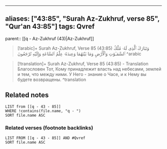 
---
aliases: ["43:85", "Surah Az-Zukhruf, verse 85", "Qur'an 43:85"]
tags: Qvref
---

parent:: [[q - Az-Zukhruf (43)|Az-Zukhruf]]

> [!arabic]+ Surah Az-Zukhruf, Verse 85 (43:85)
> <span class="quran-arabic">وَتَبَارَكَ ٱلَّذِى لَهُۥ مُلْكُ ٱلسَّمَـٰوَٰتِ وَٱلْأَرْضِ وَمَا بَيْنَهُمَا وَعِندَهُۥ عِلْمُ ٱلسَّاعَةِ وَإِلَيْهِ تُرْجَعُونَ</span>
^arabic

> [!translation]+ Surah Az-Zukhruf, Verse 85 (43:85) - Translation
> Благословен Тот, Кому принадлежит власть над небесами, землей и тем, что между ними. У Него - знание о Часе, и к Нему вы будете возвращены.
^translation



## Related notes
```dataview
LIST from [[q - 43 - 85]]
WHERE !contains(file.name, "q - ")
SORT file.name ASC
```

### Related verses (footnote backlinks)
```dataview
LIST FROM [[q - 43 - 85]] AND #Qvref
SORT file.name ASC
```

